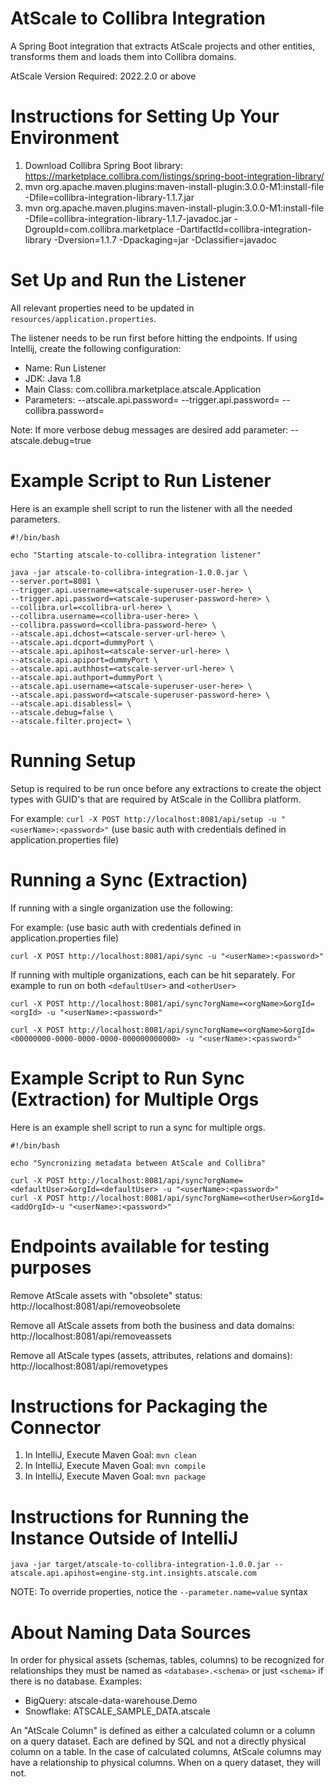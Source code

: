 # AtScale to Collibra Integration

A Spring Boot integration that extracts AtScale projects and other entities, transforms them and loads them
into Collibra domains.

AtScale Version Required: 2022.2.0 or above

# Instructions for Setting Up Your Environment

1. Download Collibra Spring Boot library: https://marketplace.collibra.com/listings/spring-boot-integration-library/
2. mvn org.apache.maven.plugins:maven-install-plugin:3.0.0-M1:install-file -Dfile=collibra-integration-library-1.1.7.jar
3. mvn org.apache.maven.plugins:maven-install-plugin:3.0.0-M1:install-file -Dfile=collibra-integration-library-1.1.7-javadoc.jar -DgroupId=com.collibra.marketplace -DartifactId=collibra-integration-library -Dversion=1.1.7 -Dpackaging=jar -Dclassifier=javadoc

# Set Up and Run the Listener

All relevant properties need to be updated in `resources/application.properties`.

The listener needs to be run first before hitting the endpoints. If using Intellij, create the following configuration:

* Name: Run Listener
* JDK: Java 1.8
* Main Class: com.collibra.marketplace.atscale.Application
* Parameters: --atscale.api.password=<password> --trigger.api.password=<password> --collibra.password=<password>

Note: If more verbose debug messages are desired add parameter: --atscale.debug=true

# Example Script to Run Listener

Here is an example shell script to run the listener with all the needed parameters.

```
#!/bin/bash

echo "Starting atscale-to-collibra-integration listener"

java -jar atscale-to-collibra-integration-1.0.0.jar \
--server.port=8081 \
--trigger.api.username=<atscale-superuser-user-here> \
--trigger.api.password=<atscale-superuser-password-here> \
--collibra.url=<collibra-url-here> \
--collibra.username=<collibra-user-here> \
--collibra.password=<collibra-password-here> \
--atscale.api.dchost=<atscale-server-url-here> \
--atscale.api.dcport=dummyPort \
--atscale.api.apihost=<atscale-server-url-here> \
--atscale.api.apiport=dummyPort \
--atscale.api.authhost=<atscale-server-url-here> \
--atscale.api.authport=dummyPort \
--atscale.api.username=<atscale-superuser-user-here> \
--atscale.api.password=<atscale-superuser-password-here> \
--atscale.api.disablessl= \
--atscale.debug=false \
--atscale.filter.project= \
```

# Running Setup

Setup is required to be run once before any extractions to create the object types with GUID's that are required by AtScale in the Collibra platform. 

For example: `curl -X POST http://localhost:8081/api/setup -u "<userName>:<password>"` (use basic auth with credentials defined in application.properties file)

# Running a Sync (Extraction)

If running with a single organization use the following:

For example: (use basic auth with credentials defined in application.properties file)

`curl -X POST http://localhost:8081/api/sync -u "<userName>:<password>"`

If running with multiple organizations, each can be hit separately. For example to run on both `<defaultUser>` and `<otherUser>`

`curl -X POST http://localhost:8081/api/sync?orgName=<orgName>&orgId=<orgId> -u "<userName>:<password>"`

`curl -X POST http://localhost:8081/api/sync?orgName=<orgName>&orgId=<00000000-0000-0000-0000-000000000000> -u "<userName>:<password>"`

# Example Script to Run Sync (Extraction) for Multiple Orgs

Here is an example shell script to run a sync for multiple orgs.

```
#!/bin/bash

echo "Syncronizing metadata between AtScale and Collibra"

curl -X POST http://localhost:8081/api/sync?orgName=<defaultUser>&orgId=<defaultUser> -u "<userName>:<password>"
curl -X POST http://localhost:8081/api/sync?orgName=<otherUser>&orgId=<addOrgId>-u "<userName>:<password>"

```

# Endpoints available for testing purposes

Remove AtScale assets with "obsolete" status:  http://localhost:8081/api/removeobsolete

Remove all AtScale assets from both the business and data domains:  http://localhost:8081/api/removeassets

Remove all AtScale types (assets, attributes, relations and domains):  http://localhost:8081/api/removetypes

# Instructions for Packaging the Connector

1. In IntelliJ, Execute Maven Goal: `mvn clean`
2. In IntelliJ, Execute Maven Goal: `mvn compile`
3. In IntelliJ, Execute Maven Goal: `mvn package`

# Instructions for Running the Instance Outside of IntelliJ

`java -jar target/atscale-to-collibra-integration-1.0.0.jar --atscale.api.apihost=engine-stg.int.insights.atscale.com`

NOTE: To override properties, notice the `--parameter.name=value` syntax

# About Naming Data Sources

In order for physical assets (schemas, tables, columns) to be recognized for relationships they must be named as `<database>.<schema>` or just `<schema>` if there is no database. Examples:
* BigQuery:  atscale-data-warehouse.Demo
* Snowflake:  ATSCALE_SAMPLE_DATA.atscale

An "AtScale Column" is defined as either a calculated column or a column on a query dataset. Each are defined by SQL and not a directly physical column on a table. In the case of calculated columns, AtScale columns may have a relationship to physical columns. When on a query dataset, they will not.
